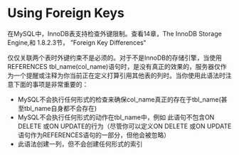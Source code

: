 # Using Foreign Keys

在MySQL中，InnoDB表支持检查外键限制。查看14章，The InnoDB Storage Engine,和 1.8.2.3节， ”Foreign Key Differences“

仅仅关联两个表时外键约束不是必须的。对于不是InnoDB的存储引擎，当使用REFERENCES tbl\_name\(col\_name\)语句时，是没有真正的效果的，服务器仅作为一个提醒或注释为你当前正在定义打算引用其他表的列时。当你使用此语法时注意下面的事项是非常重要的：

* MySQL不会执行任何形式的检查来确保col\_name真正的存在于tbl\_name\(甚至tbl\_name自身都不会存在\)
* MySQL不会执行任何形式的动作在tbl\_name中，例如 此语句不包含ON DELETE 或ON UPDATE的行为（尽管你可以定义ON DELETE 或ON UPDATE语句作为REFERENCES语句的一部分，但他会被忽略）
* 此语法创建一列，但不会创建任何形式的索引



